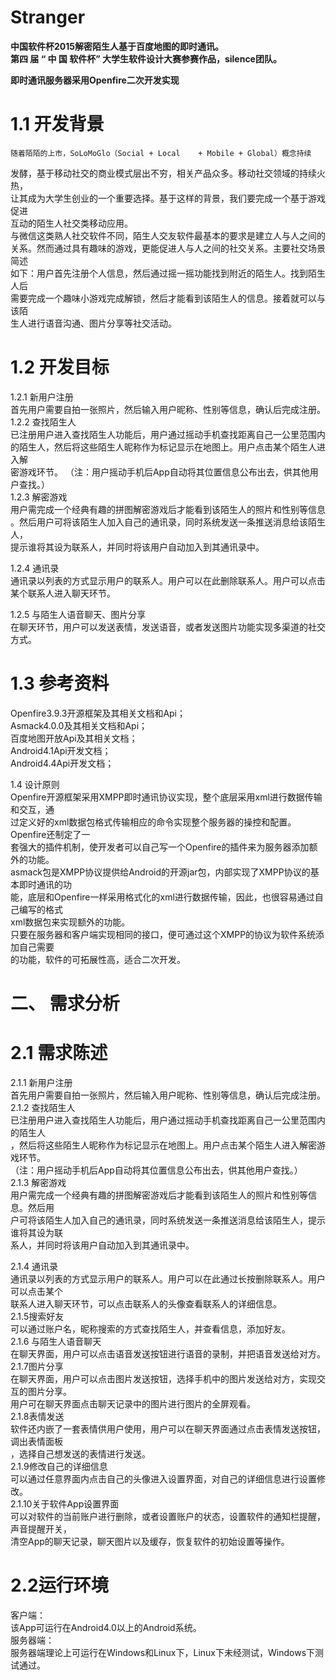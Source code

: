 # Stranger  
**中国软件杯2015解密陌生人基于百度地图的即时通讯。**  
**第四 届 “ 中 国 软件杯” 大学生软件设计大赛参赛作品，silence团队。**  

**即时通讯服务器采用Openfire二次开发实现**  
# 1.1 开发背景  

    随着陌陌的上市，SoLoMoGlo（Social + Local    + Mobile + Global）概念持续  
发酵，基于移动社交的商业模式层出不穷，相关产品众多。移动社交领域的持续火热，  
让其成为大学生创业的一个重要选择。基于这样的背景，我们要完成一个基于游戏促进  
互动的陌生人社交类移动应用。  
    与微信这类熟人社交软件不同，陌生人交友软件最基本的要求是建立人与人之间的  
关系。然而通过具有趣味的游戏，更能促进人与人之间的社交关系。主要社交场景简述  
如下：用户首先注册个人信息，然后通过摇一摇功能找到附近的陌生人。找到陌生人后  
需要完成一个趣味小游戏完成解锁，然后才能看到该陌生人的信息。接着就可以与该陌  
生人进行语音沟通、图片分享等社交活动。  
  
# 1.2 开发目标  
1.2.1 新用户注册  
     首先用户需要自拍一张照片，然后输入用户昵称、性别等信息，确认后完成注册。  
1.2.2 查找陌生人  
     已注册用户进入查找陌生人功能后，用户通过摇动手机查找距离自己一公里范围内  
的陌生人，然后将这些陌生人昵称作为标记显示在地图上。用户点击某个陌生人进入解  
密游戏环节。
（注：用户摇动手机后App自动将其位置信息公布出去，供其他用户查找。）  
1.2.3 解密游戏  
     用户需完成一个经典有趣的拼图解密游戏后才能看到该陌生人的照片和性别等信息  
。然后用户可将该陌生人加入自己的通讯录，同时系统发送一条推送消息给该陌生人，  
提示谁将其设为联系人，并同时将该用户自动加入到其通讯录中。  
  
1.2.4 通讯录  
     通讯录以列表的方式显示用户的联系人。用户可以在此删除联系人。用户可以点击  
某个联系人进入聊天环节。  
  
1.2.5 与陌生人语音聊天、图片分享  
     在聊天环节，用户可以发送表情，发送语音，或者发送图片功能实现多渠道的社交方式。  
   
# 1.3 参考资料  
  Openfire3.9.3开源框架及其相关文档和Api；  
  Asmack4.0.0及其相关文档和Api；  
  百度地图开放Api及其相关文档；  
  Android4.1Api开发文档；  
  Android4.4Api开发文档；  
  
1.4 设计原则  
    Openfire开源框架采用XMPP即时通讯协议实现，整个底层采用xml进行数据传输和交互，通  
过定义好的xml数据包格式传输相应的命令实现整个服务器的操控和配置。Openfire还制定了一  
套强大的插件机制，使开发者可以自己写一个Openfire的插件来为服务器添加额外的功能。  
    asmack包是XMPP协议提供给Android的开源jar包，内部实现了XMPP协议的基本即时通讯的功  
能，底层和Openfire一样采用格式化的xml进行数据传输，因此，也很容易通过自己编写的格式  
xml数据包来实现额外的功能。  
    只要在服务器和客户端实现相同的接口，便可通过这个XMPP的协议为软件系统添加自己需要  
的功能，软件的可拓展性高，适合二次开发。  
  
# 二、 需求分析  
# 2.1 需求陈述  
2.1.1 新用户注册  
    首先用户需要自拍一张照片，然后输入用户昵称、性别等信息，确认后完成注册。  
2.1.2 查找陌生人  
     已注册用户进入查找陌生人功能后，用户通过摇动手机查找距离自己一公里范围内的陌生人  
，然后将这些陌生人昵称作为标记显示在地图上。用户点击某个陌生人进入解密游戏环节。  
（注：用户摇动手机后App自动将其位置信息公布出去，供其他用户查找。）  
2.1.3 解密游戏  
     用户需完成一个经典有趣的拼图解密游戏后才能看到该陌生人的照片和性别等信息。然后用  
户可将该陌生人加入自己的通讯录，同时系统发送一条推送消息给该陌生人，提示谁将其设为联  
系人，并同时将该用户自动加入到其通讯录中。  
  
2.1.4 通讯录  
    通讯录以列表的方式显示用户的联系人。用户可以在此通过长按删除联系人。用户可以点击某个  
联系人进入聊天环节，可以点击联系人的头像查看联系人的详细信息。  
2.1.5搜索好友  
    可以通过账户名，昵称搜索的方式查找陌生人，并查看信息，添加好友。  
2.1.6 与陌生人语音聊天  
 在聊天界面，用户可以点击语音发送按钮进行语音的录制，并把语音发送给对方。  
2.1.7图片分享  
   在聊天界面，用户可以点击图片发送按钮，选择手机中的图片发送给对方，实现交互的图片分享。  
用户可在聊天界面点击聊天记录中的图片进行图片的全屏观看。  
2.1.8表情发送  
    软件还内嵌了一套表情供用户使用，用户可以在聊天界面通过点击表情发送按钮，调出表情面板  
，选择自己想发送的表情进行发送。  
2.1.9修改自己的详细信息  
    可以通过任意界面内点击自己的头像进入设置界面，对自己的详细信息进行设置修改。  
2.1.10关于软件App设置界面  
    可以对软件的当前账户进行删除，或者设置账户的状态，设置软件的通知栏提醒，声音提醒开关，  
清空App的聊天记录，聊天图片以及缓存，恢复软件的初始设置等操作。  
  
# 2.2运行环境  
  客户端：  
    该App可运行在Android4.0以上的Android系统。  
  服务器端：  
    服务器端理论上可运行在Windows和Linux下，Linux下未经测试，Windows下测试通过。  


